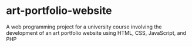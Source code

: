 # art-portfolio-website
A web programming project for a university course involving the development of an art portfolio website using HTML, CSS, JavaScript, and PHP
